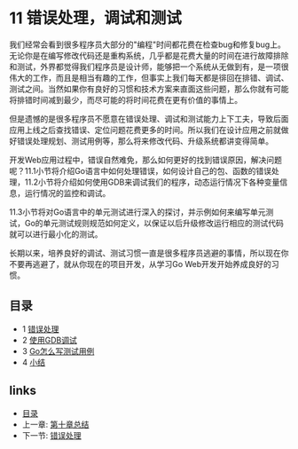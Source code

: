 # 11 错误处理，调试和测试
我们经常会看到很多程序员大部分的"编程"时间都花费在检查bug和修复bug上。无论你是在编写修改代码还是重构系统，几乎都是花费大量的时间在进行故障排除和测试，外界都觉得我们程序员是设计师，能够把一个系统从无做到有，是一项很伟大的工作，而且是相当有趣的工作，但事实上我们每天都是徘回在排错、调试、测试之间。当然如果你有良好的习惯和技术方案来直面这些问题，那么你就有可能将排错时间减到最少，而尽可能的将时间花费在更有价值的事情上。

但是遗憾的是很多程序员不愿意在错误处理、调试和测试能力上下工夫，导致后面应用上线之后查找错误、定位问题花费更多的时间。所以我们在设计应用之前就做好错误处理规划、测试用例等，那么将来修改代码、升级系统都讲变得简单。

开发Web应用过程中，错误自然难免，那么如何更好的找到错误原因，解决问题呢？11.1小节将介绍Go语言中如何处理错误，如何设计自己的包、函数的错误处理，11.2小节将介绍如何使用GDB来调试我们的程序，动态运行情况下各种变量信息，运行情况的监控和调试。

11.3小节将对Go语言中的单元测试进行深入的探讨，并示例如何来编写单元测试，Go的单元测试规则规范如何定义，以保证以后升级修改运行相应的测试代码就可以进行最小化的测试。

长期以来，培养良好的调试、测试习惯一直是很多程序员逃避的事情，所以现在你不要再逃避了，就从你现在的项目开发，从学习Go Web开发开始养成良好的习惯。

## 目录
  * 1 [错误处理](11.1.md)
  * 2 [使用GDB调试](11.2.md)
  * 3 [Go怎么写测试用例](11.3.md)
  * 4 [小结](11.4.md)

## links
   * [目录](<preface.md>)
   * 上一章: [第十章总结](<10.4.md>)
   * 下一节: [错误处理](<11.1.md>)